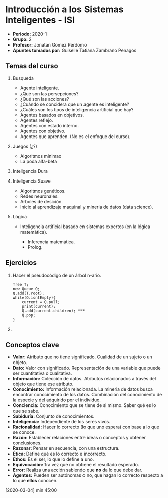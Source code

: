 # Introducción a los Sistemas Inteligentes - ISI

* **Periodo:** 2020-1
* **Grupo:** 2
* **Profesor:** Jonatan Gomez Perdomo
* **Apuntes tomados por:** Guiselle Tatiana Zambrano Penagos

## Temas del curso

1. Busqueda

	* Agente inteligente.
	* ¿Qué son las persepciones?
	* ¿Qué son las acciones?
	* ¿Cuándo se concidera que un agente es inteligente?
	* ¿Cuáles son los tipos de inteligencia artificial que hay?
	* Agentes basados en objetivos.
	* Agentes reflejo.
	* Agentes con estado interno.
	* Agentes con objetivo.
	* Agentes que aprenden. (No es el enfoque del curso).
1. Juegos (¿?)

	* Algoritmos minimax
	* La poda alfa-beta
1. Inteligencia Dura
1. Inteligencia Suave

	* Algoritmos genéticos.
	* Redes neuronales.
	* Arboles de desición.
	* Inicio al aprendizaje maquinal y mineria de datos (data science).
1. Lógica
	* Inteligencia artificial basado en sistemas expertos (en la lógica 
	matemática).

		* Inferencia matemática.
		* Prolog.

## Ejercicios

1. Hacer el pseudocódigo de un árbol n-ario.

	```
	Tree T;
	new Queue Q;
	Q.add(T.root);
	while(Q.isntEmpty){
		current = Q.pull;
		print(current);
		Q.add(current.children); ***
		Q.pop;
	}
	```
1. 


## Conceptos clave

* **Valor:** Atributo que no tiene significado. Cualidad de un sujeto o un 
objeto.
* **Dato:** Valor con significado. Representación de una variable que puede ser
cuantitativa o cualitativa.
* **Información:** Colección de datos. Atributos relacionados a través del 
objeto que tiene ese atributo.
* **Conocimiento:** Información relacionada. La mineria de datos busca encontrar
conocimiento de los datos. Combinación del conocimiento de la especie y del
adquirido por el individuo.
* **Conciencia:** Conocimiento que se tiene de si mismo. Saber qué es lo que se
sabe.
* **Sabiduría:** Conjunto de conocimientos.
* **Inteligencia:** Independiente de los seres vivos.
* **Racionalidad:** Hacer lo correcto (lo que uno espera) con base a lo que se
conoce.
* **Razón:** Establecer relaciones entre ideas o conceptos y obtener 
conclusiones.
* **Razonar:** Pensar en secuencia, con una estructura.
* **Ética:** Define qué es lo correcto e incorrecto. 
* **Ethos:** Es el ser, lo que lo define a uno.
* **Equivocación:** 1ra vez que no obtiene el resultado esperado.
* **Error:** Realiza una acción sabiendo que **no** da lo que debe dar.
* **Agentes:** Pueden ser autónomas o no, que hagan lo correcto respecto a lo
que **ellos** conocen.

[2020-03-04] min 45:00

